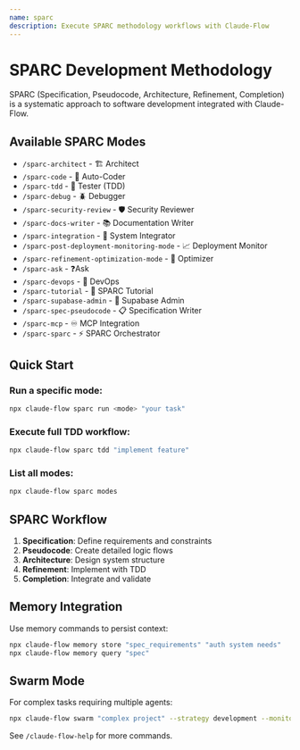 ```yaml
---
name: sparc
description: Execute SPARC methodology workflows with Claude-Flow
---
```


# SPARC Development Methodology

SPARC (Specification, Pseudocode, Architecture, Refinement, Completion) is a systematic approach to software development integrated with Claude-Flow.

## Available SPARC Modes

- `/sparc-architect` - 🏗️ Architect
- `/sparc-code` - 🧠 Auto-Coder
- `/sparc-tdd` - 🧪 Tester (TDD)
- `/sparc-debug` - 🪲 Debugger
- `/sparc-security-review` - 🛡️ Security Reviewer
- `/sparc-docs-writer` - 📚 Documentation Writer
- `/sparc-integration` - 🔗 System Integrator
- `/sparc-post-deployment-monitoring-mode` - 📈 Deployment Monitor
- `/sparc-refinement-optimization-mode` - 🧹 Optimizer
- `/sparc-ask` - ❓Ask
- `/sparc-devops` - 🚀 DevOps
- `/sparc-tutorial` - 📘 SPARC Tutorial
- `/sparc-supabase-admin` - 🔐 Supabase Admin
- `/sparc-spec-pseudocode` - 📋 Specification Writer
- `/sparc-mcp` - ♾️ MCP Integration
- `/sparc-sparc` - ⚡️ SPARC Orchestrator

## Quick Start

### Run a specific mode:
```bash
npx claude-flow sparc run <mode> "your task"
```

### Execute full TDD workflow:
```bash
npx claude-flow sparc tdd "implement feature"
```

### List all modes:
```bash
npx claude-flow sparc modes
```

## SPARC Workflow

1. **Specification**: Define requirements and constraints
2. **Pseudocode**: Create detailed logic flows
3. **Architecture**: Design system structure
4. **Refinement**: Implement with TDD
5. **Completion**: Integrate and validate

## Memory Integration

Use memory commands to persist context:
```bash
npx claude-flow memory store "spec_requirements" "auth system needs"
npx claude-flow memory query "spec"
```

## Swarm Mode

For complex tasks requiring multiple agents:
```bash
npx claude-flow swarm "complex project" --strategy development --monitor
```

See `/claude-flow-help` for more commands.
